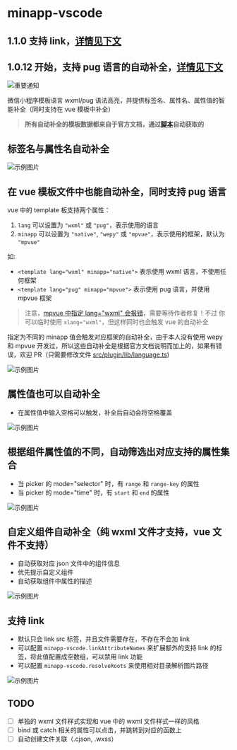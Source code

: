 # minapp-vscode

## 1.1.0 支持 link，[详情见下文](#link)
## 1.0.12 开始，支持 pug 语言的自动补全，[详情见下文](#vue)

![重要通知](https://n1image.hjfile.cn/res7/2018/03/23/0520246bc52ca0b726a3ca4097104ba0.png)
<!-- <div style="color:red; font-size: 1.6em;">重要通知：由于旧版本不小心被我删除了，所以请 1.0.7 版本之前的用户删除旧版本再重新安装新版本；否则可能会无法成功安装新版本，并且也得不到新版本的推送！</div> -->

微信小程序模板语言 wxml/pug 语法高亮，并提供标签名、属性名、属性值的智能补全（同时支持在 vue 模板中补全）

> **所有自动补全的模板数据都来自于官方文档，通过[脚本](https://github.com/qiu8310/minapp/tree/master/packages/minapp-generator)自动获取的**

## 标签名与属性名自动补全

![示例图片](https://n1image.hjfile.cn/res7/2018/03/01/13631761451ae134c6eb3ea2ed1a6a12.gif)


<a id="vue"></a>

## 在 vue 模板文件中也能自动补全，同时支持 pug 语言

  vue 中的 template 板支持两个属性：

  1. `lang` 可以设置为 `"wxml"` 或 `"pug"`，表示使用的语言
  2. `minapp` 可以设置为 `"native"`, `"wepy"` 或 `"mpvue"`，表示使用的框架，默认为 `"mpvue"`

  如:

  * `<template lang="wxml" minapp="native">`   表示使用 wxml 语言，不使用任何框架
  * `<template lang="pug" minapp="mpvue">`     表示使用 pug 语言，并使用 mpvue 框架

  > 注意，[mpvue 中指定 lang="wxml" 会报错](https://github.com/Meituan-Dianping/mpvue/issues/208)，需要等待作者修复！不过
  > 你可以临时使用 `xlang="wxml"`，但这样同时也会触发 vue 的自动补全

  指定为不同的 minapp 值会触发对应框架的自动补全，由于本人没有使用 wepy 和 mpvue 开发过，所以这些自动补全是根据官方文档说明而加上的，如果有错误，欢迎 PR（只需要修改文件 [src/plugin/lib/language.ts](https://github.com/qiu8310/minapp/blob/master/packages/minapp-vscode/src/plugin/lib/language.ts))

  ![示例图片](https://n1image.hjfile.cn/res7/2018/04/09/0b4573624091b04566232c38df08e323.gif)


## 属性值也可以自动补全
 - 在属性值中输入空格可以触发，补全后自动会将空格覆盖

  ![示例图片](https://n1image.hjfile.cn/res7/2018/03/10/aaba780a36f1de1b87687295bc6fc922.gif)

## 根据组件属性值的不同，自动筛选出对应支持的属性集合
  - 当 picker 的 mode="selector" 时，有 `range` 和 `range-key` 的属性
  - 当 picker 的 mode="time" 时，有 `start` 和 `end` 的属性

  ![示例图片](https://n1image.hjfile.cn/res7/2018/03/09/5c5704b51a37df84b5c6663d29a545f6.gif)

## 自定义组件自动补全（纯 wxml 文件才支持，vue 文件不支持）
  - 自动获取对应 json 文件中的组件信息
  - 优先提示自定义组件
  - 自动获取组件中属性的描述

  ![示例图片](https://n1image.hjfile.cn/res7/2018/03/09/fce0b3e9496cae95c1c81523725a1fef.gif)


<a id="link"></a>

## 支持 link

  - 默认只会 link src 标签，并且文件需要存在，不存在不会加 link
  - 可以配置 `minapp-vscode.linkAttributeNames` 来扩展额外的支持 link 的标签，将此值配置成空数组，可以禁用 link 功能
  - 可以配置 `minapp-vscode.resolveRoots` 来使用相对目录解析图片路径


  ![示例图片](https://n1image.hjfile.cn/res7/2018/04/27/dd7f301dc1e1593209d7f7ac169fd047.gif)


## TODO

* [ ] 单独的 wxml 文件样式实现和 vue 中的 wxml 文件样式一样的风格
* [ ] bind 或 catch 相关的属性可以点击，并跳转到对应的函数上
* [ ] 自动创建文件关联（.cjson, .wxss）
